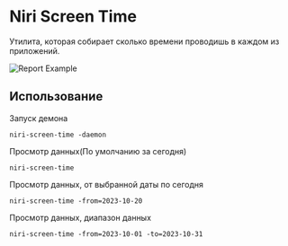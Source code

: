 # Niri Screen Time

Утилита, которая собирает сколько времени проводишь в каждом из приложений.

![Report Example](https://github.com/probeldev/niri-screen-time/blob/main/screenshots/report.png?raw=true)

## Использование 

Запуск демона

    niri-screen-time -daemon 

Просмотр данных(По умолчанию за сегодня)

    niri-screen-time 

Просмотр данных, от выбранной даты по сегодня 
    
    niri-screen-time -from=2023-10-20

Просмотр данных, диапазон данных

    niri-screen-time -from=2023-10-01 -to=2023-10-31 
